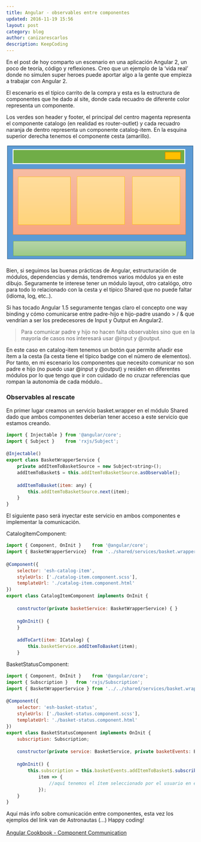 ```yaml
---
title: Angular - observables entre componentes 
updated: 2016-11-19 15:56
layout: post
category: blog
author: canizarescarlos
description: KeepCoding
---
```


En el post de hoy comparto un escenario en una aplicación Angular 2, un poco de teoría, código y reflexiones. Creo que un ejemplo de la ‘vida real’ donde no simulen super heroes puede aportar algo a la gente que empieza a trabajar con Angular 2. 


El escenario es el típico carrito de la compra y esta es la estructura de componentes que he dado al site, donde cada recuadro de diferente color representa un componente. 


Los verdes son header y footer, el principal del centro magenta representa el componente catalogo (en realidad es router-outlet) y cada recuadro naranja de dentro representa un componente catalog-item. En la esquina superior derecha tenemos el componente cesta (amarillo).  

<img src="../assets/images/angular2_components_sample.png" >

Bien, si seguimos las buenas prácticas de Angular, estructuración de módulos, dependencias y demás, tendremos varios módulos ya en este dibujo. Seguramente te interese tener un módulo layout, otro catalógo, otro para todo lo relacionado con la cesta y el típico Shared que no puede faltar (idioma, log, etc..). 


Si has tocado Angular 1.5 seguramente tengas claro el concepto one way binding y cómo comunicarse entre padre-hijo e hijo-padre usando > / & que vendrían a ser los predecesores de Input y Output en Angular2.  

>Para comunicar padre y hijo no hacen falta observables sino que en la mayoría de casos nos interesará usar @input y @output. 


En este caso en catalog-item tenemos un botón que permite añadir ese ítem a la cesta (la cesta tiene el típico badge con el número de elementos). Por tanto, en mi escenario los componentes que necesito comunicar no son padre e hijo (no puedo usar @input y @output) y residen en diferentes módulos por lo que tengo que ir con cuidado de no cruzar referencias que rompan la autonomía de cada módulo.. 

### Observables al rescate


En primer lugar creamos un servicio basket.wrapper en el módulo Shared dado que ambos componentes deberían tener acceso a este servicio que estamos creando. 

```javascript
import { Injectable } from '@angular/core';
import { Subject }    from 'rxjs/Subject';

@Injectable()
export class BasketWrapperService {
    private addItemToBasketSource = new Subject<string>();
    addItemToBasket$ = this.addItemToBasketSource.asObservable();
    
    addItemToBasket(item: any) {
        this.addItemToBasketSource.next(item);
    }
}
```

El siguiente paso será inyectar este servicio en ambos componentes e implementar la comunicación. 

CatalogItemComponent:

```javascript
import { Component, OnInit }    from '@angular/core';
import { BasketWrapperService}  from '../shared/services/basket.wrapper.service';

@Component({
    selector: 'esh-catalog-item',
    styleUrls: ['./catalog-item.component.scss'],
    templateUrl: './catalog-item.component.html'
})
export class CatalogItemComponent implements OnInit {

    constructor(private basketService: BasketWrapperService) { }

    ngOnInit() {
    }

    addToCart(item: ICatalog) {
        this.basketService.addItemToBasket(item);
    }
```

BasketStatusComponent:

```javascript
import { Component, OnInit }    from '@angular/core';
import { Subscription }   from 'rxjs/Subscription';
import { BasketWrapperService } from '../../shared/services/basket.wrapper.service';

@Component({
    selector: 'esh-basket-status',
    styleUrls: ['./basket-status.component.scss'],
    templateUrl: './basket-status.component.html'
})
export class BasketStatusComponent implements OnInit {
    subscription: Subscription;

    constructor(private service: BasketService, private basketEvents: BasketWrapperService) { }

    ngOnInit() {
        this.subscription = this.basketEvents.addItemToBasket$.subscribe(
            item => {
                //aquí tenemos el ítem seleccionado por el usuario en el componente que nos interesa y podemos reaccionar como aplique… 
            });
    }
}
```

Aquí más info sobre comunicación entre componentes, esta vez los ejemplos del link van de Astronautas (...) Happy coding!
<br /><br />
<a href='https://angular.io/docs/ts/latest/cookbook/component-communication.html'>Angular Cookbook - Component Communication</a>








 
